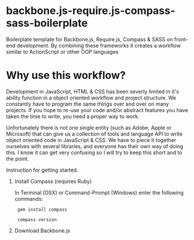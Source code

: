 backbone.js-require.js-compass-sass-boilerplate
===============================================

Boilerplate template for Backbone.js, Require.js, Compass &amp; SASS on front-end development. By combining these frameworks it creates a workflow similar to ActionScript or other OOP languages

<h1>Why use this workflow?</h1>

Development in JavaScript, HTML & CSS has been severly limited in it's ability function in a object oriented workflow and project structure. We constantly have to program the same things over and over on many projects. If you hope to re-use your code and/or abstract features you have taken the time to write, you need a proper way to work.

Unfortunately there is not one single entity (such as Adobe, Apple or Microsoft) that can give us a collection of tools and language API to write object oriented code in JavaScript & CSS. We have to piece it together ourselves with several libraries, and everyone has their own way of doing this. I know it can get very confusing so I will try to keep this short and to the point.


Instruction for getting started.

1. Install Compass (requires Ruby)

    In Terminal (OSX) or Command-Prompt (Windows) enter the following commands:

        gem install compass

        compass version

2. Download Backbone.js